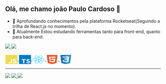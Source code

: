 ## Olá, me chamo joão Paulo Cardoso 👋
- 🔭 Aprofundando conhecimentos pela plataforma Rocketseat(Seguindo a trilha de React.js no momento).
- 🌱 Atualmente Estou estudando ferramentas tanto para front-end, quanto para back-end. 

<div>
  <a href="https://beacons.ai/joaopaulo33">
  <img height="180em" src="https://github-readme-stats.vercel.app/api?username=joaopaulo33&show_icons=true&theme=dark&include_all_commits=true&count_private=true"/>
  <img height="180em" src="https://github-readme-stats.vercel.app/api/top-langs/?username=joaopaulo33&layout=compact&langs_count=16&theme=dark"/>
</div>
  
<div style="display: inline_block"><br>
  <img align="center" alt="Rafa-Js" height="30" width="40" src="https://raw.githubusercontent.com/devicons/devicon/master/icons/javascript/javascript-plain.svg">
  <img align="center" alt="Rafa-Ts" height="30" width="40" src="https://raw.githubusercontent.com/devicons/devicon/master/icons/typescript/typescript-plain.svg">
  <img align="center" alt="Rafa-React" height="30" width="40" src="https://raw.githubusercontent.com/devicons/devicon/master/icons/react/react-original.svg">
  <img align="center" alt="Rafa-HTML" height="30" width="40" src="https://raw.githubusercontent.com/devicons/devicon/master/icons/html5/html5-original.svg">
  <img align="center" alt="Rafa-CSS" height="30" width="40" src="https://raw.githubusercontent.com/devicons/devicon/master/icons/css3/css3-original.svg">
</div>
  
---  
  
<div>
  <a href="https://www.linkedin.com/in/joaopaulo33/"><img src="https://img.shields.io/badge/-LinkedIn-%230077B5?style=for-the-badge&logo=linkedin&logoColor=white" target="_blank"></a>
  <a href="mailto:joaopaulo33573@gmail.com?Subject=Título%20da%20mensagem"><img src="https://img.shields.io/badge/Gmail-D14836?style=for-the-badge&logo=gmail&logoColor=white" target="_blank">
  </a>
  <a href="https://wa.me/5531991816265"><img src='https://img.shields.io/badge/WhatsApp-25D366?style=for-the-badge&logo=whatsapp&logoColor=white'</a>
</div> 

  
<!--
**Joaopaulo33/Joaopaulo33** is a ✨ _special_ ✨ repository because its `README.md` (this file) appears on your GitHub profile.

Here are some ideas to get you started:

-

- 👯 I’m looking to collaborate on ...
- 🤔 I’m looking for help with ...
- 💬 Ask me about ...
- 📫 How to reach me: ...
- 😄 Pronouns: ...
- ⚡ Fun fact: ...
-->
